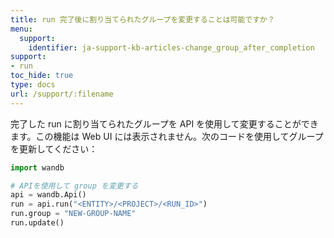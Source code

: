 ```yaml
---
title: run 完了後に割り当てられたグループを変更することは可能ですか？
menu:
  support:
    identifier: ja-support-kb-articles-change_group_after_completion
support:
- run
toc_hide: true
type: docs
url: /support/:filename
---
```


完了した run に割り当てられたグループを API を使用して変更することができます。この機能は Web UI には表示されません。次のコードを使用してグループを更新してください：

```python
import wandb

# APIを使用して group を変更する
api = wandb.Api()
run = api.run("<ENTITY>/<PROJECT>/<RUN_ID>")
run.group = "NEW-GROUP-NAME"
run.update()
```